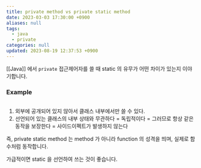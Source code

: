```yaml
---
title: private method vs private static method
date: 2023-03-03 17:30:00 +0900
aliases: null
tags:
  - java
  - private
categories: null
updated: 2023-08-19 12:37:53 +0900
---
```


[[Java]] 에서 `private` 접근제어자를 쓸 때 static 의 유무가 어떤 차이가 있는지 이야기합니다.

### Example

```java
```

1. 외부에 공개되어 있지 않아서 클래스 내부에서만 쓸 수 있다.
2. 선언되어 있는 클래스의 내부 상태와 무관하다 = 독립적이다 = 그러므로 항상 같은 동작을 보장한다 = 사이드이펙트가 발생하지 않는다

즉, private static method 는 method 가 아니라 function 의 성격을 띄며, 실제로 함수처럼 동작합니다.

가급적이면 static 을 선언하여 쓰는 것이 좋습니다.
